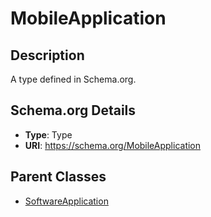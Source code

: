 # MobileApplication

## Description
A type defined in Schema.org.

## Schema.org Details
- **Type**: Type
- **URI**: https://schema.org/MobileApplication

## Parent Classes
- [SoftwareApplication](../SoftwareApplication.md)

